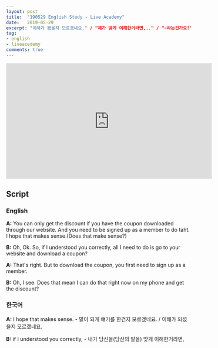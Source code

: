 ```yaml
---
layout: post
title:  "190529 English Study - Live Academy"
date:   2019-05-29
excerpt: "이해가 됐을지 모르겠네요." / "제가 맞게 이해한거라면,.." / "~라는건가요?"
tag:
- english
- liveacedemy
comments: true
---
```


<iframe width="560" height="315" src="https://www.youtube.com/embed/7Nre34j839Q" frameborder="0" allow="accelerometer; autoplay; encrypted-media; gyroscope; picture-in-picture" allowfullscreen></iframe>

## Script

### English

**A:** You can only get the discount if you have the coupon downloaded through our website. And you need to be signed up as a member to do taht. I hope that makes sense.(Does that make sense?)

**B:** Oh, Ok. So, if I understood you correctly, all I need to do is go to your website and download a coupon?

**A:** That's right. But to download the coupon, you first need to sign up as a member.

**B:** Oh, I see. Does that mean I can do that right now on my phone and get the discount?

### 한국어

**A:** I hope that makes sense. - 말이 되게 얘기를 한건지 모르겠네요. / 이해가 되셨을지 모르겠네요.

**B:** if I understood you correctly, - 내가 당신을(당신의 말을) 맞게 이해한거라면,